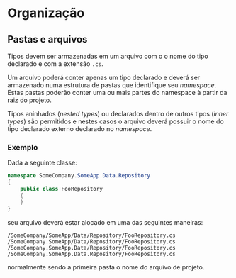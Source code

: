 # Organização

## Pastas e arquivos

Tipos devem ser armazenadas em um arquivo com o o nome do tipo declarado e com a extensão `.cs`.

Um arquivo poderá conter apenas um tipo declarado e deverá ser armazenado numa estrutura de pastas que identifique seu _namespace_. Estas pastas poderão conter uma ou mais partes do namespace à partir da raiz do projeto.

Tipos aninhados (_nested types_) ou declarados dentro de outros tipos (_inner types_) são permitidos e nestes casos o arquivo deverá possuir o nome do tipo declarado externo declarado no _namespace_.

### Exemplo

Dada a seguinte classe:

```C#
namespace SomeCompany.SomeApp.Data.Repository
{
    public class FooRepository
    {
    }
}
```

seu arquivo deverá estar alocado em uma das seguintes maneiras:

```Plain
/SomeCompany/SomeApp/Data/Repository/FooRepository.cs
/SomeCompany.SomeApp/Data/Repository/FooRepository.cs
/SomeCompany.SomeApp.Data/Repository/FooRepository.cs
/SomeCompany.SomeApp.Data.Repository/FooRepository.cs
```

normalmente sendo a primeira pasta o nome do arquivo de projeto.
